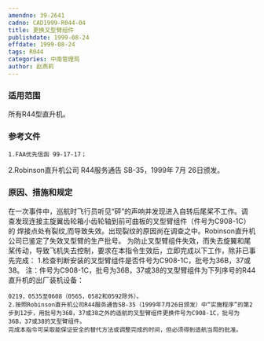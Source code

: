 ```yaml
---
amendno: 39-2641
cadno: CAD1999-R044-04
title: 更换叉型臂组件
publishdate: 1999-08-24
effdate: 1999-08-24
tags: R044
categories: 中南管理局
author: 赵燕莉
---
```


### 适用范围 
所有R44型直升机。

<!--more-->
### 参考文件
    1.FAA优先信函 99-17-17；
 2.Robinson直升机公司 R44服务通告 SB-35，1999年 7月 26日颁发。

### 原因、措施和规定 
在一次事件中，巡航时飞行员听见“砰”的声响并发现进入自转后尾桨不工作。调 查发现连接主旋翼齿轮箱小齿轮轴到前可曲板的叉型臂组件（件号为C908-1C）的 焊接点处有裂纹,而导致失效。出现裂纹的原因尚在调查之中。Robinson直升机公司已鉴定了失效叉型臂的生产批号。 
    为防止叉型臂组件失效，而失去旋翼和尾桨传动，导致飞机失去控制，要求在本指令生效后，立即完成以下工作，除非已事先完成： 
    1.检查判断安装的叉型臂组件是否件号为C908-1C，批号为36B，37或38。
    注：件号为C908-1C，批号为36B，37或38的叉型臂组件为下列序号的R44直升机的出厂装机设备： 
  
    0219，0535至0608（0565，0582和0592除外）。 
    2.按照Robinson直升机公司R44服务通告SB-35（1999年7月26日颁发）中“实施程序”的第2步到12步，用批号为36B，37或38之外的适航的叉型臂组件更换件号为C908-1C，批号为36B，37或38的叉型臂组件。
    完成本指令可采取能保证安全的替代方法或调整完成的时间，但必须得到适航当局的批准。
